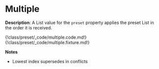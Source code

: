 # Multiple

__Description__: A List value for the `preset` property applies the preset List in the order it is received.

{!class/preset/_code/multiple.code.md!}
{!class/preset/_code/multiple.fixture.md!}

__Notes__

+ Lowest index supersedes in conflicts

<div class="cf"></div>
<div class="end-last"></div>

